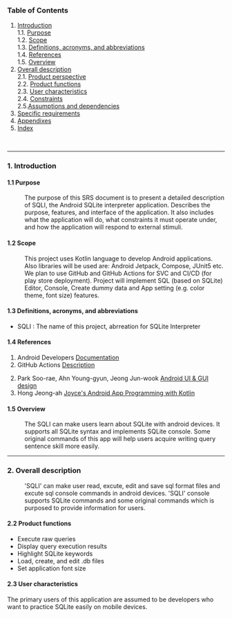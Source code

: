 <!--This SRS Documentation is based on IEEE 830-1998-->

### Table of Contents

1. [Introduction](#1-introduction)<br>
      1.1. [Purpose](#11-purpose)<br>
      1.2. [Scope](#12-scope)<br>
      1.3. [Definitions, acronyms, and abbreviations](#13-definitions-acronyms-and-abbreviations)<br>
      1.4. [References](#14-references)<br>
      1.5. [Overview](#15-overview)<br>
2. [Overall description](#2-overall-description)<br>
	2.1. [Product perspective](#21-product-perspective)<br>
    2.2. [Product functions](#22-product-functions)<br>
    2.3. [User characteristics](#23-user-characteristics)<br>
    2.4. [Constraints](#24-constraints)<br>
    2.5.[Assumptions and dependencies](#25-assumptions-and-dependencies)<br>
3. [Specific requirements](#3-specific-requirements)<br>
4. [Appendixes](#4-appendixes)<br>
5. [Index](#5-index)<br>
<br>

----


### 1. Introduction
#### 1.1 Purpose
<dd>The purpose of this SRS document is to present a detailed description of SQLI, the Android SQLite interpreter application. Describes the purpose, features, and interface of the application. It also includes what the application will do, what constraints it must operate under, and how the application will respond to external stimuli.</dd>

#### 1.2 Scope
<dd>This project uses Kotlin language to develop Android applications. Also libraries will be used are: Android Jetpack, Compose, JUnit5 etc.
We plan to use GitHub and GitHub Actions for SVC and CI/CD (for play store deployment). Project will implement SQL (based on SQLite) Editor, Console, Create dummy data and App setting (e.g. color theme, font size) features.</dd>

#### 1.3 Definitions, acronyms, and abbreviations
* SQLI : The name of this project, abrreation for SQLite Interpreter

#### 1.4 References
<!--Official Documentations-->
1. Android Developers [Documentation](https://developer.android.com/?gclid=Cj0KCQiAnrOtBhDIARIsAFsSe52g0-UFinZqQ-sfZ49DPFx8jHseounjWQNb0dccohgBRV-is8bvigEaAkP2EALw_wcB&gclsrc=aw.ds')
4. GitHub Actions [Description](https://docs.github.com/ko/actions)
<!--Books-->
2. Park Soo-rae, Ahn Young-gyun, Jeong Jun-wook [Android UI & GUI design](https://product.kyobobook.co.kr/detail/S000001804692)
3. Hong Jeong-ah [Joyce's Android App Programming with Kotlin](https://www.yes24.com/Product/Goods/106730432)
<!--SOF and web post or something else-->


#### 1.5 Overview
<dd>The SQLI can make users learn about SQLite with android devices. It supports all SQLite syntax and implements SQLite console. Some original commands of this app will help users acquire writing query sentence skill more easily.</dd>


---
### 2. Overall description
<dd>'SQLI' can make user read, excute, edit and save sql format files and excute sql console commands in android devices. 'SQLI' console supports SQLite commands and some original commands which is purposed to provide information for users. </dd>

#### 2.2 Product functions

* Execute raw queries
* Display query execution results
* Highlight SQLite keywords
* Load, create, and edit .db files
* Set application font size

#### 2.3 User characteristics


The primary users of this application are assumed to be developers who want to practice SQLite easily on mobile devices.

<!--
References
https://visuresolutions.com/ko/requirements-management-traceability-guide/how-write-system-requirement-documents/
-->
